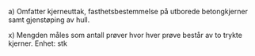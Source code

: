 a) Omfatter kjerneuttak, fasthetsbestemmelse på utborede betongkjerner samt gjenstøping av hull.

x) Mengden måles som antall prøver hvor hver prøve består av to trykte kjerner. Enhet: stk

